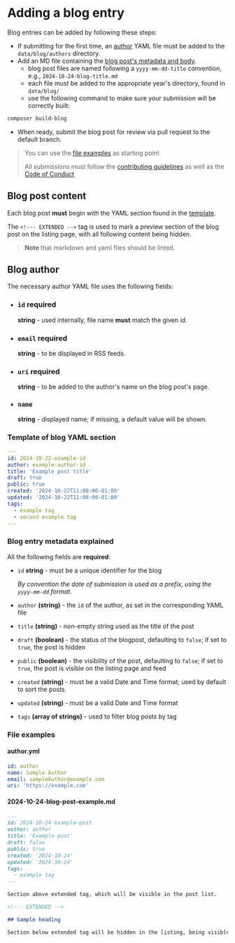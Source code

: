 # Adding a blog entry

Blog entries can be added by following these steps:

- If submitting for the first time, an [author](#blog-author) YAML file must be added to the `data/blog/authors` directory.
- Add an MD file containing the [blog post's metadata and body](#blog-post-content).
  - blog post files are named following a `yyyy-mm-dd-title` convention, e.g., `2024-10-24-blog-title.md`
  - each file must be added to the appropriate year's directory, found in `data/blog/`
  - use the following command to make sure your submission will be correctly built:

```bash
composer build-blog
```

- When ready, submit the blog post for review via pull request to the default branch.

> You can use the [file examples](#file-examples) as starting point
>
> All submissions must follow the [contributing guidelines](https://github.com/laminas/.github/blob/main/CONTRIBUTING.md) as well as the [Code of Conduct](https://github.com/laminas/.github/blob/main/CODE_OF_CONDUCT.md)

## Blog post content

Each blog post **must** begin with the YAML section found in the [template](#template-of-blog-yaml-section).

The `<!--- EXTENDED -->` tag is used to mark a preview section of the blog post on the listing page, with all following content being hidden.

> **Note** that markdown and yaml files should be linted.

## Blog author

The necessary author YAML file uses the following fields:

- ### `id` **required**

  **string** - used internally, file name **must** match the given id.

- ### `email` **required**

  **string** - to be displayed in RSS feeds.

- ### `uri` **required**

  **string** - to be added to the author's name on the blog post's page.

- ### `name`

  **string** - displayed name; if missing, a default value will be shown.

### Template of blog YAML section

```yaml
---
id: 2024-10-22-example-id
author: example-author-id
title: 'Example post title'
draft: true
public: true
created: '2024-10-22T11:00:00-01:00'
updated: '2024-10-22T11:00:00-01:00'
tags:
  - example tag
  - second example tag
---
```

### Blog entry metadata explained

All the following fields are **required**:

- `id` **string** - must be a unique identifier for the blog

  _By convention the date of submission is used as a prefix, using the `yyyy-mm-dd` format._

- `author` **(string)** - the `id` of the author, as set in the corresponding YAML file

- `title` **(string)** - non-empty string used as the title of the post

- `draft` **(boolean)** - the status of the blogpost, defaulting to `false`; if set to `true`, the post is hidden

- `public` **(boolean)** - the visibility of the post, defaulting to `false`; if set to `true`, the post is visible on the listing page and feed

- `created` **(string)** - must be a valid Date and Time format; used by default to sort the posts

- `updated` **(string)** - must be a valid Date and Time format

- `tags` **(array of strings)** - used to filter blog posts by tag

### File examples

#### author.yml

```yaml
id: author
name: Sample Author
email: sampleAuthor@example.com
uri: 'https://example.com'

```

#### 2024-10-24-blog-post-example.md

```markdown
---
id: 2024-10-24-example-post
author: author
title: 'Example post'
draft: false
public: true
created: '2024-10-24'
updated: '2024-10-24'
tags:
  - example tag
---

Section above extended tag, which will be visible in the post list.

<!--- EXTENDED -->

## Sample heading

Section below extended tag will be hidden in the listing, being visible only on the post's own page.

```
